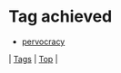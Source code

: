 <!--
title: Tag achieved
date: 2020-06-28T15:26:59.779Z
tags:
-->
# Tag achieved

 * [pervocracy](93018426099.md)

| [Tags](tags.md) | [Top](index.md) |
